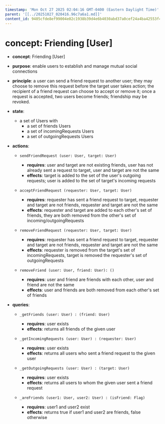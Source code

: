 ```yaml
---
timestamp: 'Mon Oct 27 2025 02:04:16 GMT-0400 (Eastern Daylight Time)'
parent: '[[../20251027_020416.96c7a6a1.md]]'
content_id: 9405cfde8ef99004e02c1938b39d4e6b4030abd37a0cef24a4ba42553f4c9602
---
```


# concept: Friending \[User]

* **concept**: Friending \[User]

* **purpose**: enable users to establish and manage mutual social connections

* **principle**: a user can send a friend request to another user; they may choose to remove this request before the target user takes action; the recipient of a friend request can choose to accept or remove it; once a request is accepted, two users become friends; friendship may be revoked.

* **state**:
  * a set of Users with
    * a set of friends Users
    * a set of incomingRequests Users
    * a set of outgoingRequests Users

* **actions**:
  * `sendFriendRequest (user: User, target: User)`
    * **requires**: user and target are not existing friends, user has not already sent a request to target, user and target are not the same
    * **effects**: target is added to the set of the user's outgoing requests; user is added to the set of target's incoming requests

  * `acceptFriendRequest (requester: User, target: User)`
    * **requires**: requester has sent a friend request to target, requester and target are not friends, requester and target are not the same
    * **effects**: requester and target are added to each other's set of friends, they are both removed from the other's set of incoming/outgoingRequests

  * `removeFriendRequest (requester: User, target: User)`
    * **requires**: requester has sent a friend request to target, requester and target are not friends, requester and target are not the same
    * **effects**: requester is removed from the target's set of incomingRequests, target is removed the requester's set of outgoingRequests

  * `removeFriend (user: User, friend: User): ()`
    * **requires**: user and friend are friends with each other, user and friend are not the same
    * **effects**: user and friends are both removed from each other's set of friends

* **queries**:
  * `_getFriends (user: User) : (friend: User)`
    * **requires**: user exists
    * **effects**: returns all friends of the given user

  * `_getIncomingRequests (user: User) : (requester: User)`
    * **requires**: user exists
    * **effects**: returns all users who sent a friend request to the given user

  * `_getOutgoingRequests (user: User) : (target: User)`
    * **requires**: user exists
    * **effects**: returns all users to whom the given user sent a friend request

  * `_areFriends (user1: User, user2: User) : (isFriend: Flag)`
    * **requires**: user1 and user2 exist
    * **effects**: returns true if user1 and user2 are friends, false otherwise
